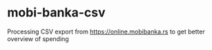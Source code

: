 # mobi-banka-csv
Processing CSV export from https://online.mobibanka.rs to get better overview of spending
